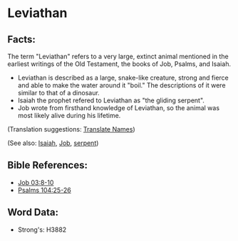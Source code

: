 # Leviathan #

## Facts: ##

The term "Leviathan" refers to a very large, extinct animal mentioned in the earliest writings of the Old Testament, the books of Job, Psalms, and Isaiah.

* Leviathan is described as a large, snake-like creature, strong and fierce and able to make the water around it "boil." The descriptions of it were similar to that of a dinosaur.
* Isaiah the prophet refered to Leviathan as "the gliding serpent".
* Job wrote from firsthand knowledge of Leviathan, so the animal was most likely alive during his lifetime.

(Translation suggestions: [Translate Names](rc://en/ta/man/translate/translate-names))

(See also: [Isaiah](../names/isaiah.md), [Job](../names/job.md), [serpent](../other/serpent.md))

## Bible References: ##

* [Job 03:8-10](rc://en/tn/help/job/03/08)
* [Psalms 104:25-26](rc://en/tn/help/psa/104/025)

## Word Data: ##

* Strong's: H3882
